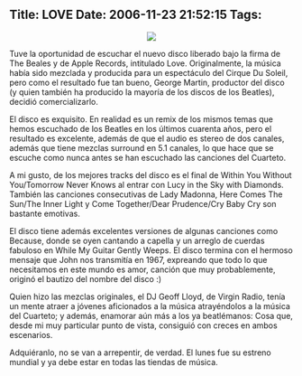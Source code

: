 Title: LOVE
Date: 2006-11-23 21:52:15
Tags: 
---
<p align="center"><img src="http://www.damog.net/files/misc/LOVE.jpg"/></p>
<p>

Tuve la oportunidad de escuchar el nuevo disco liberado bajo la firma de The Beales y de Apple Records, intitulado Love. Originalmente, la música había sido mezclada y producida para un espectáculo del Cirque Du Soleil, pero como el resultado fue tan bueno, George Martin, productor del disco (y quien también ha producido la mayoría de los discos de los Beatles), decidió comercializarlo.

El disco es exquisito. En realidad es un remix de los mismos temas que hemos escuchado de los Beatles en los últimos cuarenta años, pero el resultado es excelente, además de que el audio es stereo de dos canales, además que tiene mezclas surround en 5.1 canales, lo que hace que se escuche como nunca antes se han escuchado las canciones del Cuarteto.

A mi gusto, de los mejores tracks del disco es el final de Within You Without You/Tomorrow Never Knows al entrar con Lucy in the Sky with Diamonds. También las canciones consecutivas de Lady Madonna, Here Comes The Sun/The Inner Light y Come Together/Dear Prudence/Cry Baby Cry son bastante emotivas.

El disco tiene además excelentes versiones de algunas canciones como Because, donde se oyen cantando a capella y un arreglo de cuerdas fabuloso en While My Guitar Gently Weeps. El disco termina con el hermoso mensaje que John nos transmitía en 1967, expreando que todo lo que necesitamos en este mundo es amor, canción que muy probablemente, originó el bautizo del nombre del disco :)

Quien hizo las mezclas originales, el DJ Geoff Lloyd, de Virgin Radio, tenía un mente atraer a jóvenes aficionados a la música atrayéndolos a la música del Cuarteto; y además, enamorar aún más a los ya beatlémanos: Cosa que, desde mi muy particular punto de vista, consiguió con creces en ambos escenarios.

Adquiéranlo, no se van a arrepentir, de verdad. El lunes fue su estreno mundial y ya debe estar en todas las tiendas de música. </p>
